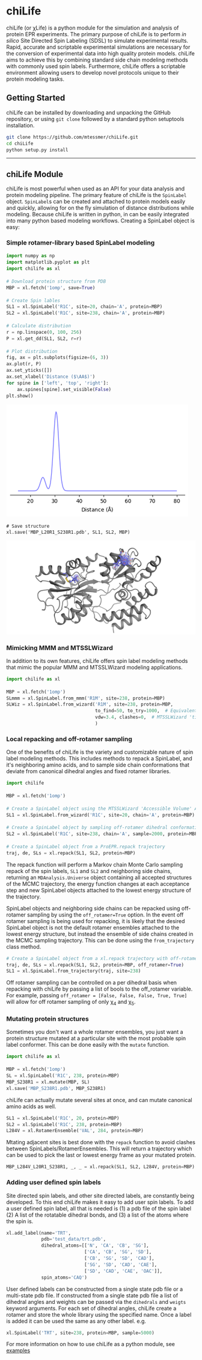 # chiLife
chiLife (or χLife) is a python module for the simulation and analysis of protein EPR experiments. The primary purpose 
of chiLife is to perform *in silico* Site Directed Spin Labeling (SDSL) to simulate experimental results. Rapid, 
accurate and scriptable experimental simulations are necessary for the conversion of experimental data into high quality 
protein models. chiLife aims to achieve this by combining standard side chain modeling methods with commonly used spin 
labels. Furthermore, chiLife offers a scriptable environment allowing users to develop novel protocols unique to their 
protein modeling tasks.
 
## Getting Started
chiLife can be installed by downloading and unpacking the GitHub repository, or using `git clone` followed by a standard 
python setuptools installation.
```bash
git clone https://github.com/mtessmer/chiLife.git
cd chiLife
python setup.py install
```  
***
## chiLife Module
chiLife is most powerful when used as an API for your data analysis and protein modeling pipeline. The primary feature of 
chiLife is the `SpinLabel` object. `SpinLabel`s can be created and attached to protein models easily and quickly, allowing for 
on the fly simulation of distance distributions while modeling. Because chiLife is written in python, in can be easily 
integrated into many python based modeling workflows. Creating a SpinLabel object is easy:

### Simple rotamer-library based SpinLabel modeling

```python
import numpy as np
import matplotlib.pyplot as plt
import chilife as xl

# Download protein structure from PDB
MBP = xl.fetch('1omp', save=True)

# Create Spin lables
SL1 = xl.SpinLabel('R1C', site=20, chain='A', protein=MBP)
SL2 = xl.SpinLabel('R1C', site=238, chain='A', protein=MBP)

# Calculate distribution
r = np.linspace(0, 100, 256)
P = xl.get_dd(SL1, SL2, r=r)

# Plot distribution
fig, ax = plt.subplots(figsize=(6, 3))
ax.plot(r, P)
ax.set_yticks([])
ax.set_xlabel('Distance ($\AA$)')
for spine in ['left', 'top', 'right']:
    ax.spines[spine].set_visible(False)
plt.show()
```

![MBP L20R1 S238R1](img/L20R1_S238R1_Pr.png)

```
# Save structure
xl.save('MBP_L20R1_S238R1.pdb', SL1, SL2, MBP)
```

![MBP L20R1 S238R1 Structure](img/L20R1_S238R1_Structure.png)


### Mimicking MMM and MTSSLWizard
In addition to its own features, chiLife offers spin label modeling methods that mimic the popular MMM and MTSSLWizard 
modeling applications.

```python
import chilife as xl

MBP = xl.fetch('1omp')
SLmmm = xl.SpinLabel.from_mmm('R1M', site=238, protein=MBP)
SLWiz = xl.SpinLabel.from_wizard('R1M', site=238, protein=MBP,
                                 to_find=50, to_try=1000,  # Equivalent to 'quick' search, default is 'thorough'   
                                 vdw=3.4, clashes=0,  # MTSSLWizard 'tight' setting, default is 'loose' 
                                 )
```

### Local repacking and off-rotamer sampling 
One of the benefits of chiLife is the variety and customizable nature of spin label modeling methods. This includes 
methods to repack a SpinLabel, and it's neighboring amino acids, and to sample side chain conformations that deviate from
canonical dihedral angles and fixed rotamer libraries.

```python
import chilife

MBP = xl.fetch('1omp')

# Create a SpinLabel object using the MTSSLWizard 'Accessible Volume' Approach
SL1 = xl.SpinLabel.from_wizard('R1C', site=20, chain='A', protein=MBP)

# Create a SpinLabel object by sampling off-rotamer dihedral conformations using the rotamer library as a prior 
SL2 = xl.SpinLabel('R1C', site=238, chain='A', sample=2000, protein=MBP)

# Create a SpinLabel object from a ProEPR.repack trajectory
traj, de, SLs = xl.repack(SL1, SL2, protein=MBP)
```
The repack function will perform a Markov chain Monte Carlo sampling repack of the spin labels, `SL1` and `SL2` and 
neighboring side chains, returning an `MDAnalysis.Universe` object containing all accepted structures of the MCMC 
trajectory, the energy function changes at each acceptance step and new SpinLabel objects attached to the lowest energy 
structure of the trajectory.

SpinLabel objects and neighboring side chains can be repacked using off-rotamer sampling by using the `off_rotamer=True`
option. In the event off rotamer sampling is being used for repacking, it is likely that the desired SpinLabel object is 
not the default rotamer ensembles attached to the lowest energy structure, but instead the ensemble of side chains 
created in the MCMC sampling trajectory. This can be done using the `from_trajectory` class method. 

```python
# Create a SpinLabel object from a xl.repack trajectory with off-rotamer sampling
traj, de, SLs = xl.repack(SL1, SL2, protein=MBP, off_rotamer=True) 
SL1 = xl.SpinLabel.from_trajectory(traj, site=238)
```

Off rotamer sampling can be controlled on a per dihedral basis when repacking with chiLife by passing a list of bools to 
the off_rotamer variable. For example, passing `off_rotamer = [False, False, False, True, True]` will allow for off 
rotamer sampling of only &chi;<sub>4</sub> and &chi;<sub>5</sub>.


### Mutating protein structures
Sometimes you don't want a whole rotamer ensembles, you just want a protein structure mutated at a particular site with 
the most probable spin label conformer. This can be done easily with the `mutate` function.

```python
import chilife as xl

MBP = xl.fetch('1omp')
SL = xl.SpinLabel('R1C', 238, protein=MBP)
MBP_S238R1 = xl.mutate(MBP, SL)
xl.save('MBP_S238R1.pdb', MBP_S238R1)
```

chiLife can actually mutate several sites at once, and can mutate canonical amino acids as well.

```python
SL1 = xl.SpinLabel('R1C', 20, protein=MBP)
SL2 = xl.SpinLabel('R1C', 238, protein=MBP)
L284V = xl.RotamerEnsemble('VAL', 284, protein=MBP)
```

 Mtating adjacent sites is best done with the `repack` function to avoid clashes between SpinLabels/RotamerEnsembles. 
This will return a trajectory which can be used to pick the last or lowest energy frame as your mutated protein.

```python
MBP_L284V_L20R1_S238R1, _, _ = xl.repack(SL1, SL2, L284V, protein=MBP)
```

### Adding user defined spin labels
Site directed spin labels, and other site directed labels, are constantly being developed. To this end chiLife makes it 
easy to add user spin labels. To add a user defined spin label, all that is needed is (1) a pdb file of the spin label
(2) A list of the rotatable dihedral bonds, and (3) a list of the atoms where the spin is.

```python
xl.add_label(name='TRT',
             pdb='test_data/trt.pdb',
             dihedral_atoms=[['N', 'CA', 'CB', 'SG'],
                             ['CA', 'CB', 'SG', 'SD'],
                             ['CB', 'SG', 'SD', 'CAD'],
                             ['SG', 'SD', 'CAD', 'CAE'],
                             ['SD', 'CAD', 'CAE', 'OAC']],
             spin_atoms='CAQ')
```

User defined labels can be constructed from a single state pdb file or a multi-state pdb file. If constructed from a 
single state pdb file a list of dihedral angles and weights can be passed via the `dihedrals` and `weigts` keyword
arguments. For each set of dihedral angles, chiLife create a rotamer and store the whole library using the specified 
name. Once a label is added it can be used the same as any other label. e.g.

```python
xl.SpinLabel('TRT', site=238, protein=MBP, sample=5000)
```

For more information on how to use chiLife as a python module, see [examples](#examples/)
